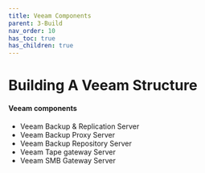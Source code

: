 ```yaml
---
title: Veeam Components
parent: 3-Build
nav_order: 10
has_toc: true
has_children: true
---
```


# Building A Veeam Structure

#### Veeam components
* Veeam Backup & Replication Server
* Veeam Backup Proxy Server
* Veeam Backup Repository Server
* Veeam Tape gateway Server
* Veeam SMB Gateway Server
